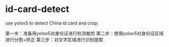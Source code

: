 # id-card-detect
use yolov5 to detect China id card and crop;

第一步：准备用yolov5对身份证进行检测裁剪
第二步：使用yolov5对身份证区域进行分割+矫正
第三步：对文字区域进行识别提取
